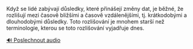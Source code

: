 
Když se lidé zabývají důsledky, které přinášejí změny dat, je běžné, že rozlišují mezi časově bližšími a časově vzdálenějšími, tj. krátkodobými a dlouhodobými důsledky. Toto rozlišování je mnohem starší než terminologie, kterou se toto rozlišování vyjadřuje dnes.

[🔊 Poslechnout audio](/data/7-paragraphs/audio/chapter_126/para_004-Kdy-se-lid-zabvaj-dsledky-kter-pinej-zm.mp3)
